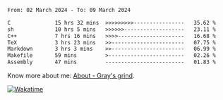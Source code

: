 <!--START_SECTION:waka-->

```txt
From: 02 March 2024 - To: 09 March 2024

C              15 hrs 32 mins  >>>>>>>>>----------------   35.62 %
sh             10 hrs 5 mins   >>>>>>-------------------   23.11 %
C++            7 hrs 16 mins   >>>>---------------------   16.68 %
TeX            3 hrs 23 mins   >>-----------------------   07.75 %
Markdown       3 hrs 3 mins    >>-----------------------   06.99 %
Makefile       59 mins         >------------------------   02.26 %
Assembly       47 mins         -------------------------   01.83 %
```

<!--END_SECTION:waka-->

<!-- [![grayxu's github stats](https://github-readme-stats.vercel.app/api?username=grayxu&count_private=true&show_icons=true)](https://github.com/grayxu) -->

Know more about me: [About - Gray's grind](https://www.grayxu.cn/).
<p align="left">
  <a href="https://wakatime.com/@grayxu" target="_blank">
    <img alt="Wakatime" src="https://wakatime.com/badge/user/c69eb31e-43a1-463f-8968-c3449e386f57.svg"/>
  </a>
</p>


